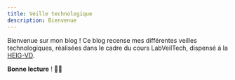 ```yaml
---
title: Veille technologique
description: Bienvenue
---
```

Bienvenue sur mon blog ! Ce blog recense mes différentes veilles technologiques, réalisées dans le cadre du cours LabVeilTech, dispensé à la [HEIG-VD](https://heig-vd.ch).

**Bonne lecture** ! 👋🏻